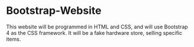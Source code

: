 # Bootstrap-Website
This website will be programmed in HTML and CSS, and will use Bootstrap 4 as the CSS framework. It will be a fake hardware store, selling specific items.
